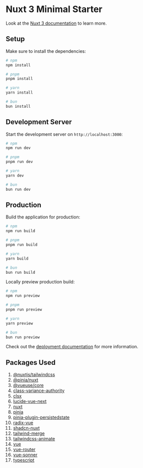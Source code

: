 # Nuxt 3 Minimal Starter

Look at the [Nuxt 3 documentation](https://nuxt.com/docs/getting-started/introduction) to learn more.

## Setup

Make sure to install the dependencies:

```bash
# npm
npm install

# pnpm
pnpm install

# yarn
yarn install

# bun
bun install
```

## Development Server

Start the development server on `http://localhost:3000`:

```bash
# npm
npm run dev

# pnpm
pnpm run dev

# yarn
yarn dev

# bun
bun run dev
```

## Production

Build the application for production:

```bash
# npm
npm run build

# pnpm
pnpm run build

# yarn
yarn build

# bun
bun run build
```

Locally preview production build:

```bash
# npm
npm run preview

# pnpm
pnpm run preview

# yarn
yarn preview

# bun
bun run preview
```

Check out the [deployment documentation](https://nuxt.com/docs/getting-started/deployment) for more information.


## Packages Used
1. [@nuxtjs/tailwindcss](https://www.npmjs.com/package/@nuxtjs/tailwindcss)
2. [@pinia/nuxt](https://www.npmjs.com/package/@pinia/nuxt)
3. [@vueuse/core](https://www.npmjs.com/package/@vueuse/core)
4. [class-variance-authority](https://www.npmjs.com/package/class-variance-authority)
5. [clsx](https://www.npmjs.com/package/clsx)
6. [lucide-vue-next](https://lucide.dev/guide/packages/lucide-vue-next)
7. [nuxt](https://nuxt.com/)
8. [pinia](https://www.npmjs.com/package/pinia)
9. [pinia-plugin-persistedstate](https://www.npmjs.com/package/pinia-plugin-persistedstate)
10. [radix-vue](https://www.radix-vue.com/)
11. [shadcn-nuxt](https://www.npmjs.com/package/shadcn-nuxt?activeTab=readme)
12. [tailwind-merge](https://www.npmjs.com/package/tailwind-merge)
13. [tailwindcss-animate](https://www.npmjs.com/package/tailwindcss-animate)
14. [vue](https://www.npmjs.com/package/vue)
15. [vue-router](https://www.npmjs.com/package/vue-router)
16. [vue-sonner](https://vue-sonner.vercel.app/)
17. [typescript](https://www.npmjs.com/package/typescript)
